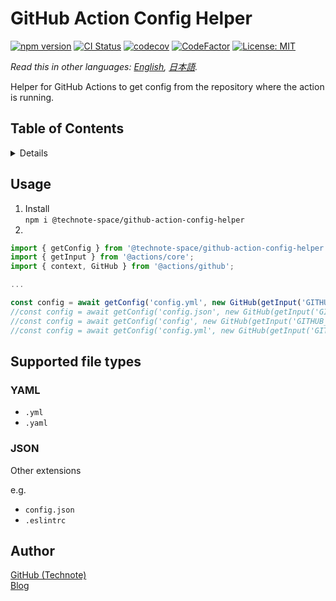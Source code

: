 # GitHub Action Config Helper

[![npm version](https://badge.fury.io/js/%40technote-space%2Fgithub-action-config-helper.svg)](https://badge.fury.io/js/%40technote-space%2Fgithub-action-config-helper)
[![CI Status](https://github.com/technote-space/github-action-config-helper/workflows/CI/badge.svg)](https://github.com/technote-space/github-action-config-helper/actions)
[![codecov](https://codecov.io/gh/technote-space/github-action-config-helper/branch/master/graph/badge.svg)](https://codecov.io/gh/technote-space/github-action-config-helper)
[![CodeFactor](https://www.codefactor.io/repository/github/technote-space/github-action-config-helper/badge)](https://www.codefactor.io/repository/github/technote-space/github-action-config-helper)
[![License: MIT](https://img.shields.io/badge/License-MIT-blue.svg)](https://github.com/technote-space/github-action-config-helper/blob/master/LICENSE)

*Read this in other languages: [English](README.md), [日本語](README.ja.md).*

Helper for GitHub Actions to get config from the repository where the action is running.

## Table of Contents

<!-- START doctoc generated TOC please keep comment here to allow auto update -->
<!-- DON'T EDIT THIS SECTION, INSTEAD RE-RUN doctoc TO UPDATE -->
<details>
<summary>Details</summary>

- [Usage](#usage)
- [Supported file types](#supported-file-types)
  - [YAML](#yaml)
  - [JSON](#json)
- [Author](#author)

</details>
<!-- END doctoc generated TOC please keep comment here to allow auto update -->

## Usage
1. Install  
`npm i @technote-space/github-action-config-helper`
1. 
```js
import { getConfig } from '@technote-space/github-action-config-helper';
import { getInput } from '@actions/core';
import { context, GitHub } from '@actions/github';

...

const config = await getConfig('config.yml', new GitHub(getInput('GITHUB_TOKEN', {required: true})), context);
//const config = await getConfig('config.json', new GitHub(getInput('GITHUB_TOKEN', {required: true})), context, {ref: 'feature/change'}); // branch
//const config = await getConfig('config', new GitHub(getInput('GITHUB_TOKEN', {required: true})), context, {ref: 'v1.2.3'}); // tag
//const config = await getConfig('config.yml', new GitHub(getInput('GITHUB_TOKEN', {required: true})), context, {configPath: ''}); // default: '.github'
```

## Supported file types
### YAML
- `.yml`
- `.yaml`

### JSON
Other extensions

e.g. 
- `config.json`
- `.eslintrc`

## Author
[GitHub (Technote)](https://github.com/technote-space)  
[Blog](https://technote.space)
